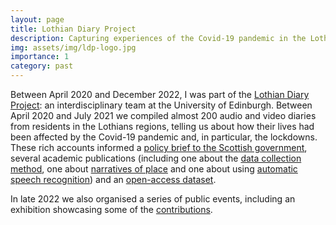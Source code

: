 ```yaml
---
layout: page
title: Lothian Diary Project
description: Capturing experiences of the Covid-19 pandemic in the Lothians
img: assets/img/ldp-logo.jpg
importance: 1
category: past
---
```


Between April 2020 and December 2022, I was part of the [Lothian Diary Project](https://lothianlockdown.org/): an interdisciplinary team at the University of Edinburgh. Between April 2020 and July 2021 we compiled almost 200 audio and video diaries from residents in the Lothians regions, telling us about how their lives had been affected by the Covid-19 pandemic and, in particular, the lockdowns. These rich accounts informed a [policy brief to the Scottish government](https://lothianlockdown.org/parliamentreport/), several academic publications (including one about the [data collection method](https://doi.org/10.1515/lingvan-2021-0053), one about [narratives of place](https://doi.org/10.3389/frai.2022.945643) and one about using [automatic speech recognition](https://repository.upenn.edu/pwpl/vol28/iss2/11/)) and an [open-access dataset](https://doi.org/10.5334/johd.25).

In late 2022 we also organised a series of public events, including an exhibition showcasing some of the [contributions](https://lothianlockdown.org/lockdown-diaries/). 
